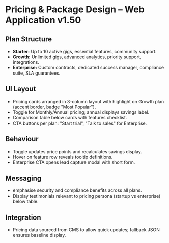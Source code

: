 # Pricing & Package Design – Web Application v1.50

## Plan Structure
- **Starter:** Up to 10 active gigs, essential features, community support.
- **Growth:** Unlimited gigs, advanced analytics, priority support, integrations.
- **Enterprise:** Custom contracts, dedicated success manager, compliance suite, SLA guarantees.

## UI Layout
- Pricing cards arranged in 3-column layout with highlight on Growth plan (accent border, badge "Most Popular").
- Toggle for Monthly/Annual pricing; annual displays savings label.
- Comparison table below cards with features checklist.
- CTA buttons per plan: "Start trial", "Talk to sales" for Enterprise.

## Behaviour
- Toggle updates price points and recalculates savings display.
- Hover on feature row reveals tooltip definitions.
- Enterprise CTA opens lead capture modal with short form.

## Messaging
- emphasise security and compliance benefits across all plans.
- Display testimonials relevant to pricing persona (startup vs enterprise) below table.

## Integration
- Pricing data sourced from CMS to allow quick updates; fallback JSON ensures baseline display.
